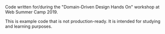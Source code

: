 Code written for/during the "Domain-Driven Design Hands On" workshop at Web Summer Camp 2019.

This is example code that is not production-ready. It is intended for studying and learning purposes.
